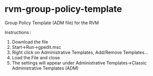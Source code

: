 # rvm-group-policy-template
Group Policy Template (ADM file) for the RVM


Instructions :

1. Download the file
2. Start->Run->gpedit.msc
3. Right click on Administrative Templates, Add/Remove Templates...
4. Load the File and close
5. The settings will appear under Administrative Templates->Classic Administrative Templates (ADM)


